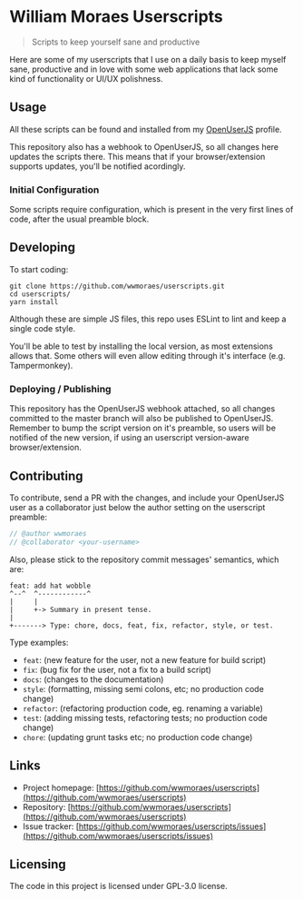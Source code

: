 <!-- ![Logo of the project](https://raw.githubusercontent.com/jehna/readme-best-practices/master/sample-logo.png) -->

# William Moraes Userscripts

> Scripts to keep yourself sane and productive

Here are some of my userscripts that I use on a daily basis to keep myself sane, productive and in love with some web applications that lack some kind of functionality or UI/UX polishness.

## Usage

  All these scripts can be found and installed from my [OpenUserJS](https://openuserjs.org/users/wwmoraes/scripts) profile.

This repository also has a webhook to OpenUserJS, so all changes here updates the scripts there. This means that if your browser/extension supports updates, you'll be notified acordingly.

### Initial Configuration

Some scripts require configuration, which is present in the very first lines of code, after the usual preamble block.

## Developing

To start coding:

```shell
git clone https://github.com/wwmoraes/userscripts.git
cd userscripts/
yarn install
```

Although these are simple JS files, this repo uses ESLint to lint and keep a single code style.

You'll be able to test by installing the local version, as most extensions allows that. Some others will even allow editing through it's interface (e.g. Tampermonkey).

### Deploying / Publishing

This repository has the OpenUserJS webhook attached, so all changes committed to the master branch will also be published to OpenUserJS. Remember to bump the script version on it's preamble, so users will be notified of the new version, if using an userscript version-aware browser/extension.

## Contributing

To contribute, send a PR with the changes, and include your OpenUserJS user as a collaborator just below the author setting on the userscript preamble:

```js
// @author wwmoraes
// @collaborator <your-username>
```

Also, please stick to the repository commit messages' semantics, which are:

```text
feat: add hat wobble
^--^  ^------------^
|     |
|     +-> Summary in present tense.
|
+-------> Type: chore, docs, feat, fix, refactor, style, or test.
```

Type examples:

- `feat`: (new feature for the user, not a new feature for build script)
- `fix`: (bug fix for the user, not a fix to a build script)
- `docs`: (changes to the documentation)
- `style`: (formatting, missing semi colons, etc; no production code change)
- `refactor`: (refactoring production code, eg. renaming a variable)
- `test`: (adding missing tests, refactoring tests; no production code change)
- `chore`: (updating grunt tasks etc; no production code change)

## Links

- Project homepage: [https://github.com/wwmoraes/userscripts](https://github.com/wwmoraes/userscripts)
- Repository: [https://github.com/wwmoraes/userscripts](https://github.com/wwmoraes/userscripts)
- Issue tracker: [https://github.com/wwmoraes/userscripts/issues](https://github.com/wwmoraes/userscripts/issues)

## Licensing

The code in this project is licensed under GPL-3.0 license.
